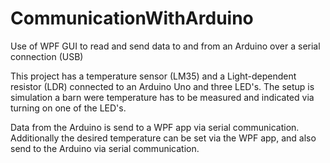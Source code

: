 # CommunicationWithArduino
Use of WPF GUI to read and send data to and from an Arduino over a serial connection (USB)

This project has a temperature sensor (LM35) and a Light-dependent resistor (LDR) connected to an Arduino Uno and three LED's.
The setup is simulation a barn were temperature has to be measured and indicated via turning on one of the LED's.

Data from the Arduino is send to a WPF app via serial communication. Additionally the desired temperature can be set via the WPF app,
and also send to the Arduino via serial communication.

